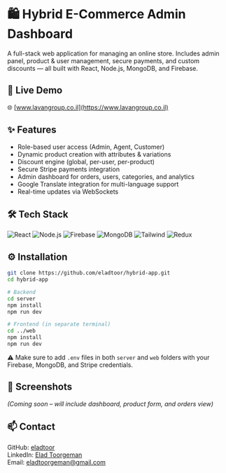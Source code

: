 # 🛍️ Hybrid E-Commerce Admin Dashboard

A full-stack web application for managing an online store. Includes admin panel, product & user management, secure payments, and custom discounts — all built with React, Node.js, MongoDB, and Firebase.

## 🚀 Live Demo
🌐 [www.lavangroup.co.il](https://www.lavangroup.co.il)

## ✨ Features
- Role-based user access (Admin, Agent, Customer)
- Dynamic product creation with attributes & variations
- Discount engine (global, per-user, per-product)
- Secure Stripe payments integration
- Admin dashboard for orders, users, categories, and analytics
- Google Translate integration for multi-language support
- Real-time updates via WebSockets

## 🛠 Tech Stack

![React](https://img.shields.io/badge/-React-61DAFB?logo=react&logoColor=white&style=flat)
![Node.js](https://img.shields.io/badge/-Node.js-339933?logo=node.js&logoColor=white&style=flat)
![Firebase](https://img.shields.io/badge/-Firebase-FFCA28?logo=firebase&logoColor=white&style=flat)
![MongoDB](https://img.shields.io/badge/-MongoDB-47A248?logo=mongodb&logoColor=white&style=flat)
![Tailwind](https://img.shields.io/badge/-Tailwind-38B2AC?logo=tailwind-css&logoColor=white&style=flat)
![Redux](https://img.shields.io/badge/-Redux-764ABC?logo=redux&logoColor=white&style=flat)

## ⚙️ Installation

```bash
git clone https://github.com/eladtoor/hybrid-app.git
cd hybrid-app

# Backend
cd server
npm install
npm run dev

# Frontend (in separate terminal)
cd ../web
npm install
npm run dev
```

⚠️ Make sure to add `.env` files in both `server` and `web` folders with your Firebase, MongoDB, and Stripe credentials.

## 📸 Screenshots  
*(Coming soon – will include dashboard, product form, and orders view)*

## 📫 Contact  
GitHub: [eladtoor](https://github.com/eladtoor)  
LinkedIn: [Elad Toorgeman](https://www.linkedin.com/in/elad-toorgeman-3a27b8233)  
Email: [eladtoorgeman@gmail.com](mailto:eladtoorgeman@gmail.com)
